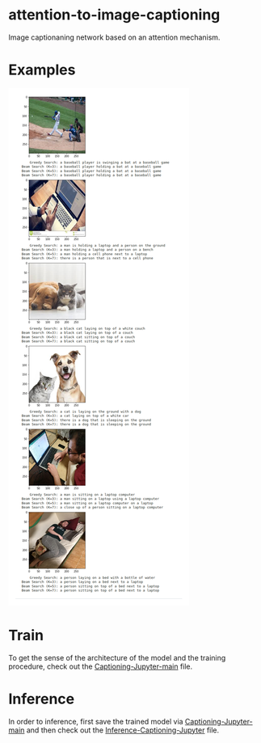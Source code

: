 # attention-to-image-captioning
Image captionaning network based on an attention mechanism.

# Examples
![example samples](img/example.png)

# Train
To get the sense of the architecture of the model and the training procedure, check out the [Captioning-Jupyter-main](Captioning-Jupyter.ipynb) file.

# Inference
In order to inference, first save the trained model via [Captioning-Jupyter-main](Captioning-Jupyter.ipynb) and then check out the [Inference-Captioning-Jupyter](Inference-Captioning-Jupyter.ipynb) file.
